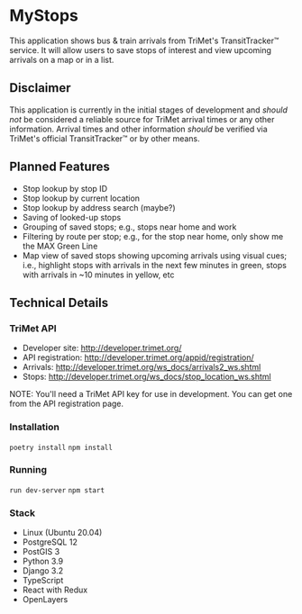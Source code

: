 # MyStops

This application shows bus & train arrivals from TriMet's
TransitTracker™ service. It will allow users to save stops of interest
and view upcoming arrivals on a map or in a list.

## Disclaimer

This application is currently in the initial stages of development and
_should not_ be considered a reliable source for TriMet arrival times or
any other information. Arrival times and other information _should_ be
verified via TriMet's official TransitTracker™ or by other means.

## Planned Features

* Stop lookup by stop ID
* Stop lookup by current location
* Stop lookup by address search (maybe?)
* Saving of looked-up stops
* Grouping of saved stops; e.g., stops near home and work
* Filtering by route per stop; e.g., for the stop near home, only show
  me the MAX Green Line
* Map view of saved stops showing upcoming arrivals using visual cues;
  i.e., highlight stops with arrivals in the next few minutes in green,
  stops with arrivals in ~10 minutes in yellow, etc

## Technical Details

### TriMet API

* Developer site: http://developer.trimet.org/
* API registration: http://developer.trimet.org/appid/registration/
* Arrivals: http://developer.trimet.org/ws_docs/arrivals2_ws.shtml
* Stops: http://developer.trimet.org/ws_docs/stop_location_ws.shtml

NOTE: You'll need a TriMet API key for use in development. You can get
one from the API registration page.

### Installation

`poetry install`
`npm install`

### Running

`run dev-server`
`npm start`

### Stack

* Linux (Ubuntu 20.04)
* PostgreSQL 12
* PostGIS 3
* Python 3.9
* Django 3.2
* TypeScript
* React with Redux
* OpenLayers

